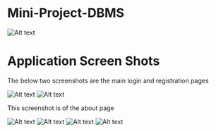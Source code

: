 # Mini-Project-DBMS
![Alt text](https://user-images.githubusercontent.com/12893395/33231789-3d3fb4ec-d221-11e7-8a7f-008320ba78f6.png)

# Application Screen Shots
The below two screenshots are the main login and registration pages




![Alt text](https://user-images.githubusercontent.com/12893395/33231815-8c8b9372-d221-11e7-97be-1837a5dd5ffa.png)
![Alt text](https://user-images.githubusercontent.com/12893395/33231816-8cc7dc92-d221-11e7-8970-73cbc2a7520a.png)

This screenshot is of the about page



![Alt text](https://user-images.githubusercontent.com/12893395/33231817-8d006c38-d221-11e7-9e4d-e77842e10f0b.png)
![Alt text](https://user-images.githubusercontent.com/12893395/33231819-8d4df912-d221-11e7-91d3-9d019b3eef9d.png)
![Alt text](https://user-images.githubusercontent.com/12893395/33231820-8d877dae-d221-11e7-8981-1c857a2e2b67.png)
![Alt text](https://user-images.githubusercontent.com/12893395/33231821-8dc16c30-d221-11e7-98a7-a6a8b2da3e27.png)
